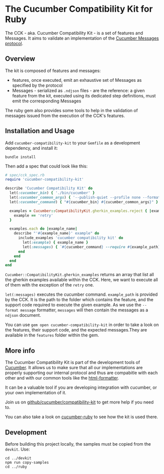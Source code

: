 # The Cucumber Compatibility Kit for Ruby

The CCK - aka. Cucumber Compatibility Kit - is a set of features and Messages.
It aims to validate an implementation of the
[Cucumber Messages protocol](https://github.com/cucumber/common/tree/main/messages#cucumber-messages).

## Overview

The kit is composed of features and messages:

- features, once executed, emit an exhaustive set of Messages as specified by
  the protocol
- Messages - serialized as `.ndjson` files - are the reference: a given feature
  from the kit, executed using its dedicated step definitions, must emit the
  corresponding Messages

The ruby gem also provides some tools to help in the validation of messages issued
from the execution of the CCK's features.

## Installation and Usage

Add `cucumber-compatibility-kit` to your `Gemfile` as a development dependency, and
install it:

    bundle install

Then add a spec that could look like this:

```ruby
# spec/cck_spec.rb
require 'cucumber-compatibility-kit'

describe 'Cucumber Compatibility Kit' do
  let(:cucumber_bin) { './bin/cucumber' }
  let(:cucumber_common_args) { '--publish-quiet --profile none --format message' }
  let(:cucumber_command) { "#{cucumber_bin} #{cucumber_common_args}" }

  examples = Cucumber::CompatibilityKit.gherkin_examples.reject { |example|
    example == 'retry'
  }

  examples.each do |example_name|
    describe "'#{example_name}' example" do
      include_examples 'cucumber compatibility kit' do
        let(:example) { example_name }
        let(:messages) { `#{cucumber_command} --require #{example_path} #{example_path}` }
      end
    end
  end
end

```

`Cucumber::CompatibilityKit.gherkin_examples` returns an array that list all the
gherkin examples available within the CCK. Here, we want to execute all of them with
the exception of the `retry` one.

`let(:messages)` executes the cucumber command. `example_path` is provided by the
CCK. It is the path to the folder which contains the feature, and the support code
required to execute the given example. As we use the `--format message` formatter,
`messages` will then contain the messages as a `ndjson` document.

You can use `gem open cucumber-compatibility-kit` in order to take a look on the
features, their support code, and the expected messages.They are available in the
`features` folder within the gem.

## More info

The Cucumber Compatibility Kit is part of the development tools of [Cucumber](https://cucumber.io).
It allows us to make sure that all our implementations are properly supporting our internal protocol
and thus are compabitle with each other and with our common tools like the [html-formatter](https://github.com/cucumber/html-formatter).

It can be a valuable tool if you are developing integration with cucumber, or your
own implementation of it.

Join us on [github/cucumber/compatibility-kit](https://github.com/cucumber/compatibility-kit)
to get more help if you need to.

You can also take a look on [cucumber-ruby](https://github.com/cucumber/cucumber-ruby/blob/v8.0.0/spec/cck/cck_spec.rb)
to see how the kit is used there.

## Development

Before building this project locally, the samples must be copied from the `devkit`. Use: 

```
cd ../devkit
npm run copy-samples
cd ../ruby
```